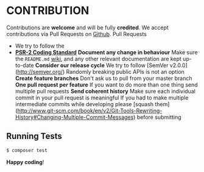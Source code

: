 # CONTRIBUTION
Contributions are **welcome** and will be fully 
**credited**.
We accept contributions via Pull Requests on [Github](https://github.com/vimeo/vimeo.php).
Pull Requests
- We try to follow the
- **[PSR-2 Coding Standard](https://github.com/php-fig/fig-standards/blob/master/accepted/PSR-2-coding-style-guide.md)**
**Document any change in behaviour**
 Make sure the `README.md`
 [wiki](https://github.com/vimeo/vimeo.php/wiki), and any other relevant documentation are kept up-to-date
  **Consider our release cycle**
   We try to follow
   [SemVer v2.0.0]
  (http://semver.org/)
Randomly breaking public APIs is not an option
 **Create feature branches**
 Don't ask us to pull from your master branch
 **One pull request per feature** 
  If you want to do more than one thing send multiple pull requests
   **Send coherent history**
 Make sure each individual commit in your pull request is meaningful
 If you had to make multiple intermediate commits while developing
 please [squash them]
(http://www.git-scm.com/book/en/v2/Git-Tools-Rewriting-History#Changing-Multiple-Commit-Messages)
 before submitting
## Running Tests
```bash
$ composer test
```
**Happy coding**!
